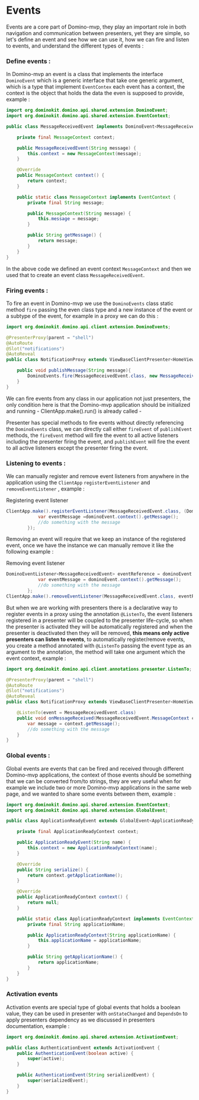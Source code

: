 # Events

Events are a core part of Domino-mvp, they play an important role in both navigation and communication between presenters, yet they are simple, so let's define an event and see how we can use it, how we can fire and listen to events, and understand the different types of events :


### Define events :

In Domino-mvp an event is a class that implements the interface `DominoEvent` which is a generic interface that take one generic argument, which is a type that implement `EventContex` each event has a context, the context is the object that holds the data the even is supposed to provide, example :

```java
import org.dominokit.domino.api.shared.extension.DominoEvent;
import org.dominokit.domino.api.shared.extension.EventContext;

public class MessageReceivedEvent implements DominoEvent<MessageReceivedEvent.MessageContext> {

    private final MessageContext context;

    public MessageReceivedEvent(String message) {
        this.context = new MessageContext(message);
    }

    @Override
    public MessageContext context() {
        return context;
    }

    public static class MessageContext implements EventContext {
        private final String message;

        public MessageContext(String message) {
            this.message = message;
        }

        public String getMessage() {
            return message;
        }
    }
}
```

In the above code we defined an event context `MessageContext` and then we used that to create an event class `MessageReceivedEvent`.

### Firing events :

To fire an event in Domino-mvp we use the `DominoEvents` class static method `fire` passing the even class type and a new instance of the event or a subtype of the event, for example in a proxy we can do this :

```java
import org.dominokit.domino.api.client.extension.DominoEvents;

@PresenterProxy(parent = "shell")
@AutoRoute
@Slot("notifications")
@AutoReveal
public class NotificationProxy extends ViewBaseClientPresenter<HomeView> implements HomeView.HomeUiHandlers {

    public void publishMessage(String message){
        DominoEvents.fire(MessageReceivedEvent.class, new MessageReceivedEvent(message));
    }
}
```

We can fire events from any class in our application not just presenters, the only condition here is that the Domino-mvp application should be initialized and running  - ClientApp.make().run() is already called -

Presenter has special methods to fire events without directly referencing the `DominoEvents` class, we can directly call either `fireEvent` of `publishEvent` methods, the `fireEvent` method will fire the event to all active listeners including the presenter firing the event, and `publishEvent` will fire the event to all active listeners except the presenter firing the event.

### Listening to events :

We can manually register and remove event listeners from anywhere in the application using the `ClientApp` `registerEventListener` and `removeEventListener` , example :

Registering event listener

```java
ClientApp.make().registerEventListener(MessageReceivedEvent.class, (DominoEventListener<MessageReceivedEvent>) dominoEvent -> {
            var eventMessage =dominoEvent.context().getMessage();
            //do something with the message
        });
```

Removing an event will require that we keep an instance of the registered event, once we have the instance we can manually remove it like the following example :

Removing event listener

```java
DominoEventListener<MessageReceivedEvent> eventReference = dominoEvent -> {
            var eventMessage = dominoEvent.context().getMessage();
            //do something with the message
        };
ClientApp.make().removeEventListener(MessageReceivedEvent.class, eventReference);
```

But when we are working with presenters there is a declarative way to register events in a proxy using the annotation `@ListenTo`, the event listeners registered in a presenter will be coupled to the presenter life-cycle, so when the presenter is activated they will be automatically registered and when the presenter is deactivated then they will be removed, **this means only active presenters can listen to events**, to automatically register/remove events, you create a method annotated with `@ListenTo` passing the event type as an argument to the annotation, the method will take one argument which the event context, example :

```java
import org.dominokit.domino.api.client.annotations.presenter.ListenTo;

@PresenterProxy(parent = "shell")
@AutoRoute
@Slot("notifications")
@AutoReveal
public class NotificationProxy extends ViewBaseClientPresenter<HomeView> implements HomeView.HomeUiHandlers {

    @ListenTo(event = MessageReceivedEvent.class)
    public void onMessageReceived(MessageReceivedEvent.MessageContext context){
        var message = context.getMessage();
        //do something with the message
    }
}
```

### Global events :

Global events are events that can be fired and received through different Domino-mvp applications, the context of those events should be something that we can be converted from/to strings, they are very useful when for example we include two or more Domino-mvp applications in the same web page, and we wanted to share some events between them, example :

```java
import org.dominokit.domino.api.shared.extension.EventContext;
import org.dominokit.domino.api.shared.extension.GlobalEvent;

public class ApplicationReadyEvent extends GlobalEvent<ApplicationReadyEvent.ApplicationReadyContext> {

    private final ApplicationReadyContext context;

    public ApplicationReadyEvent(String name) {
        this.context = new ApplicationReadyContext(name);
    }

    @Override
    public String serialize() {
        return context.getApplicationName();
    }

    @Override
    public ApplicationReadyContext context() {
        return null;
    }

    public static class ApplicationReadyContext implements EventContext {
        private final String applicationName;

        public ApplicationReadyContext(String applicationName) {
            this.applicationName = applicationName;
        }

        public String getApplicationName() {
            return applicationName;
        }
    }
}
```

### Activation events

Activation events are special type of global events that holds a boolean value, they can be used in presenter with `onStateChanged` and `DependsOn` to apply presenters dependency as we discussed in presenters documentation, example :

```java
import org.dominokit.domino.api.shared.extension.ActivationEvent;

public class AuthenticationEvent extends ActivationEvent {
    public AuthenticationEvent(boolean active) {
        super(active);
    }

    public AuthenticationEvent(String serializedEvent) {
        super(serializedEvent);
    }
}
```

